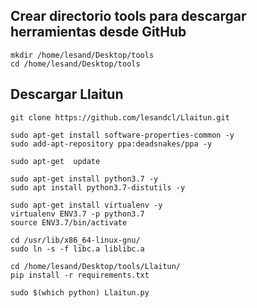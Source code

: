 ## Crear directorio tools para descargar herramientas desde GitHub
```
mkdir /home/lesand/Desktop/tools
cd /home/lesand/Desktop/tools
```
## Descargar Llaitun
```
git clone https://github.com/lesandcl/Llaitun.git
```
```
sudo apt-get install software-properties-common -y
sudo add-apt-repository ppa:deadsnakes/ppa -y
```
```
sudo apt-get  update
```
```
sudo apt-get install python3.7 -y
sudo apt install python3.7-distutils -y
```
```
sudo apt-get install virtualenv -y
virtualenv ENV3.7 -p python3.7
source ENV3.7/bin/activate
```
```
cd /usr/lib/x86_64-linux-gnu/
sudo ln -s -f libc.a liblibc.a
```
```
cd /home/lesand/Desktop/tools/Llaitun/
pip install -r requirements.txt
```
```
sudo $(which python) Llaitun.py
```
